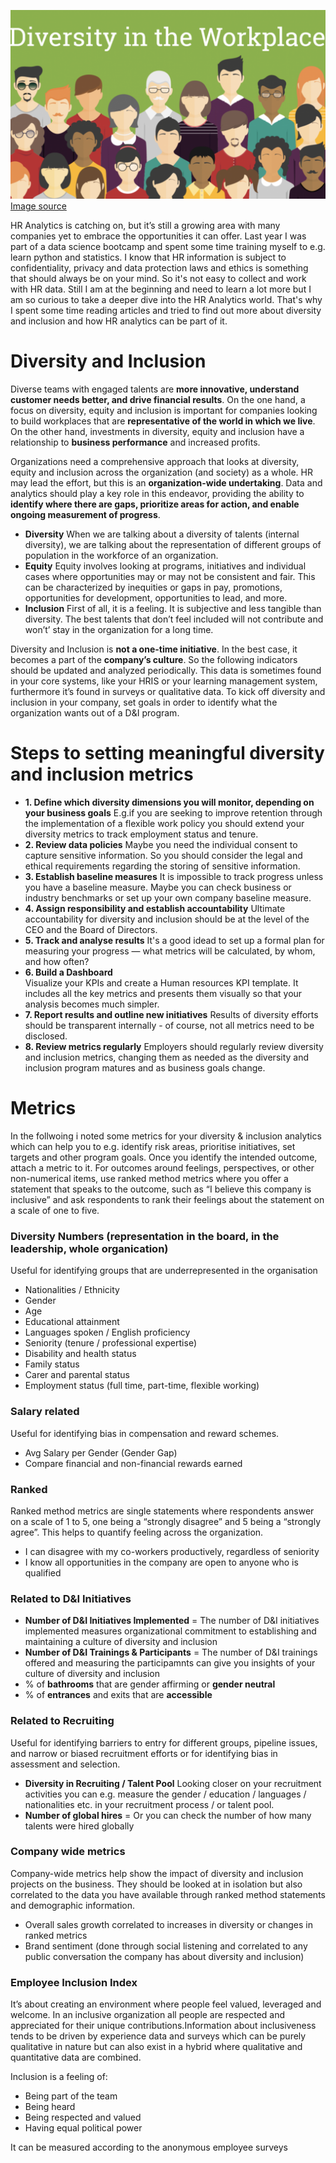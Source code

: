 ![](https://github.com/Ela-Bo/HR-Diversity/blob/main/Diversity.png) [Image source](https://recruitingtimes.org/recruitment-and-hr-learning-and-development-l-and-d/26109/reasons-for-having-diversity-in-the-workplace/)

HR Analytics is catching on, but it’s still a growing area with many companies yet to embrace the opportunities it can offer. Last year I was part of a data science bootcamp and spent some time training myself to e.g. learn python and statistics. I know that HR information is subject to confidentiality, privacy and data protection laws and ethics is something that should always be on your mind. So it's not easy to collect and work with HR data. Still I am at the beginning and need to learn a lot more but I am so curious to take a deeper dive into the HR Analytics world. That's why I spent some time reading articles and tried to find out more about diversity and inclusion and how HR analytics can be part of it. 

# Diversity and Inclusion

Diverse teams with engaged talents are **more innovative, understand customer needs better, and drive financial results**. On the one hand, a focus on diversity, equity and inclusion is important for companies looking to build workplaces that are **representative of the world in which we live**. On the other hand, investments in diversity, equity and inclusion have a relationship to **business performance** and increased profits. 

Organizations need a comprehensive approach that looks at diversity, equity and inclusion across the organization (and society) as a whole. HR may lead the effort, but this is an **organization-wide undertaking**. Data and analytics should play a key role in this endeavor, providing the ability to **identify where there are gaps, prioritize areas for action, and enable ongoing measurement of progress**.  

- **Diversity**  When we are talking about a diversity of talents (internal diversity), we are talking about the representation of different groups of population in the workforce of an organization.
- **Equity** Equity involves looking at programs, initiatives and individual cases where opportunities may or may not be consistent and fair. This can be characterized by inequities or gaps in pay, promotions, opportunities for development, opportunities to lead, and more. 
- **Inclusion** First of all, it is a feeling. It is subjective and less tangible than diversity. The best talents that don’t feel included will not contribute and won’t’ stay in the organization for a long time.

Diversity and Inclusion is **not a one-time initiative**. In the best case, it becomes a part of the **company’s culture**. So the following indicators should be updated and analyzed periodically. This data is sometimes found in your core systems, like your HRIS or your learning management system, furthermore it’s found in surveys or qualitative data. To kick off diversity and inclusion in your company, set goals in order to identify what the organization wants out of a D&I program.


# Steps to setting meaningful diversity and inclusion metrics

- **1. Define which diversity dimensions you will monitor, depending on your business goals**
E.g.if you are seeking to improve retention through the implementation of a flexible work policy you should extend your diversity metrics to track employment status and tenure. 
- **2. Review data policies**
Maybe you need the individual consent to capture sensitive information. So you should consider the legal and ethical requirements regarding the storing of sensitive information. 
- **3. Establish baseline measures**
It is impossible to track progress unless you have a baseline measure. Maybe you can check business or industry benchmarks or set up your own company baseline measure. 
- **4. Assign responsibility and establish accountability**
Ultimate accountability for diversity and inclusion should be at the level of the CEO and the Board of Directors.
- **5. Track and analyse results** 
It's a good idead to set up a formal plan for measuring your progress — what metrics will be calculated, by whom, and how often? 
- **6. Build a Dashboard**  
Visualize your KPIs and create a Human resources KPI template. It includes all the key metrics and presents them visually so that your analysis becomes much simpler.
- **7. Report results and outline new initiatives**
Results of diversity efforts should be transparent internally - of course, not all metrics need to be disclosed.
- **8. Review metrics regularly**
Employers should regularly review diversity and inclusion metrics, changing them as needed as the diversity and inclusion program matures and as business goals change.

# Metrics 

In the follwoing i noted some metrics for your diversity & inclusion analytics which can help you to e.g. identify risk areas, prioritise initiatives, set targets and other program goals. Once you identify the intended outcome, attach a metric to it. For outcomes around feelings, perspectives, or other non-numerical items, use ranked method metrics where you offer a statement that speaks to the outcome, such as “I believe this company is inclusive” and ask respondents to rank their feelings about the statement on a scale of one to five.

### Diversity Numbers (representation in the board, in the leadership, whole organication) 
Useful for identifying groups that are underrepresented in the organisation
- Nationalities / Ethnicity 
- Gender 
- Age
- Educational attainment
- Languages spoken / English proficiency
- Seniority (tenure / professional expertise)
- Disability and health status
- Family status
- Carer and parental status
- Employment status (full time, part-time, flexible working)

### Salary related
Useful for identifying bias in compensation and reward schemes.
- Avg Salary per Gender (Gender Gap)
- Compare financial and non-financial rewards earned 

### Ranked 
Ranked method metrics are single statements where respondents answer on a scale of 1 to 5, one being a “strongly disagree” and 5 being a “strongly agree”. This helps to quantify feeling across the organization.
- I can disagree with my co-workers productively, regardless of seniority
- I know all opportunities in the company are open to anyone who is qualified

### Related to D&I Initiatives
- **Number of D&I Initiatives Implemented** = The number of D&I initiatives implemented measures organizational commitment to establishing and maintaining a culture of diversity and inclusion
- **Number of D&I Trainings & Participants** = The number of D&I trainings offered and measuring the participamnts can give you insights of your culture of diversity and inclusion
- % of **bathrooms** that are gender affirming or **gender neutral**
- % of **entrances** and exits that are **accessible** 

### Related to Recruiting 
Useful for identifying barriers to entry for different groups, pipeline issues, and narrow or biased recruitment efforts or for identifying bias in assessment and selection.
- **Diversity in Recruiting / Talent Pool**
Looking closer on your recruitment activities you can e.g. measure the gender / education / languages / nationalities etc. in your recruitment process / or talent pool. 
- **Number of global hires** = Or you can check the number of how many talents were hired globally 

### Company wide metrics 
Company-wide metrics help show the impact of diversity and inclusion projects on the business. They should be looked at in isolation but also correlated to the data you have available through ranked method statements and demographic information. 
- Overall sales growth correlated to increases in diversity or changes in ranked metrics
- Brand sentiment (done through social listening and correlated to any public conversation the company has about diversity and inclusion)


###  Employee Inclusion Index
It’s about creating an environment where people feel valued, leveraged and welcome. In an inclusive organization all people are respected and appreciated for their unique contributions.Information about inclusiveness tends to be driven by experience data and surveys which can be purely qualitative in nature but can also exist in a hybrid where qualitative and quantitative data are combined. 

Inclusion is a feeling of:
- Being part of the team
- Being heard
- Being respected and valued
- Having equal political power

It can be measured according to the anonymous employee surveys



